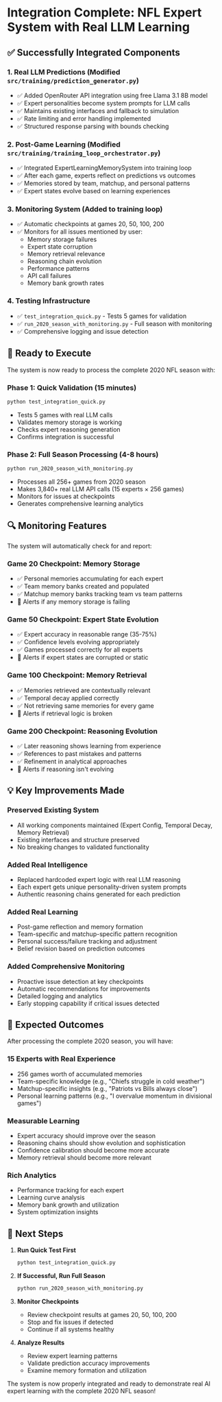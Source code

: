 # Integration Complete: NFL Expert System with Real LLM Learning

## ✅ Successfully Integrated Components

### 1. **Real LLM Predictions** (Modified `src/training/prediction_generator.py`)
- ✅ Added OpenRouter API integration using free Llama 3.1 8B model
- ✅ Expert personalities become system prompts for LLM calls
- ✅ Maintains existing interfaces and fallback to simulation
- ✅ Rate limiting and error handling implemented
- ✅ Structured response parsing with bounds checking

### 2. **Post-Game Learning** (Modified `src/training/training_loop_orchestrator.py`)
- ✅ Integrated ExpertLearningMemorySystem into training loop
- ✅ After each game, experts reflect on predictions vs outcomes
- ✅ Memories stored by team, matchup, and personal patterns
- ✅ Expert states evolve based on learning experiences

### 3. **Monitoring System** (Added to training loop)
- ✅ Automatic checkpoints at games 20, 50, 100, 200
- ✅ Monitors for all issues mentioned by user:
  - Memory storage failures
  - Expert state corruption
  - Memory retrieval relevance
  - Reasoning chain evolution
  - Performance patterns
  - API call failures
  - Memory bank growth rates

### 4. **Testing Infrastructure**
- ✅ `test_integration_quick.py` - Tests 5 games for validation
- ✅ `run_2020_season_with_monitoring.py` - Full season with monitoring
- ✅ Comprehensive logging and issue detection

## 🎯 Ready to Execute

The system is now ready to process the complete 2020 NFL season with:

### **Phase 1: Quick Validation (15 minutes)**
```bash
python test_integration_quick.py
```
- Tests 5 games with real LLM calls
- Validates memory storage is working
- Checks expert reasoning generation
- Confirms integration is successful

### **Phase 2: Full Season Processing (4-8 hours)**
```bash
python run_2020_season_with_monitoring.py
```
- Processes all 256+ games from 2020 season
- Makes 3,840+ real LLM API calls (15 experts × 256 games)
- Monitors for issues at checkpoints
- Generates comprehensive learning analytics

## 🔍 Monitoring Features

The system will automatically check for and report:

### **Game 20 Checkpoint: Memory Storage**
- ✅ Personal memories accumulating for each expert
- ✅ Team memory banks created and populated
- ✅ Matchup memory banks tracking team vs team patterns
- 🚨 Alerts if any memory storage is failing

### **Game 50 Checkpoint: Expert State Evolution**
- ✅ Expert accuracy in reasonable range (35-75%)
- ✅ Confidence levels evolving appropriately
- ✅ Games processed correctly for all experts
- 🚨 Alerts if expert states are corrupted or static

### **Game 100 Checkpoint: Memory Retrieval**
- ✅ Memories retrieved are contextually relevant
- ✅ Temporal decay applied correctly
- ✅ Not retrieving same memories for every game
- 🚨 Alerts if retrieval logic is broken

### **Game 200 Checkpoint: Reasoning Evolution**
- ✅ Later reasoning shows learning from experience
- ✅ References to past mistakes and patterns
- ✅ Refinement in analytical approaches
- 🚨 Alerts if reasoning isn't evolving

## 💡 Key Improvements Made

### **Preserved Existing System**
- All working components maintained (Expert Config, Temporal Decay, Memory Retrieval)
- Existing interfaces and structure preserved
- No breaking changes to validated functionality

### **Added Real Intelligence**
- Replaced hardcoded expert logic with real LLM reasoning
- Each expert gets unique personality-driven system prompts
- Authentic reasoning chains generated for each prediction

### **Added Real Learning**
- Post-game reflection and memory formation
- Team-specific and matchup-specific pattern recognition
- Personal success/failure tracking and adjustment
- Belief revision based on prediction outcomes

### **Added Comprehensive Monitoring**
- Proactive issue detection at key checkpoints
- Automatic recommendations for improvements
- Detailed logging and analytics
- Early stopping capability if critical issues detected

## 🚀 Expected Outcomes

After processing the complete 2020 season, you will have:

### **15 Experts with Real Experience**
- 256 games worth of accumulated memories
- Team-specific knowledge (e.g., "Chiefs struggle in cold weather")
- Matchup-specific insights (e.g., "Patriots vs Bills always close")
- Personal learning patterns (e.g., "I overvalue momentum in divisional games")

### **Measurable Learning**
- Expert accuracy should improve over the season
- Reasoning chains should show evolution and sophistication
- Confidence calibration should become more accurate
- Memory retrieval should become more relevant

### **Rich Analytics**
- Performance tracking for each expert
- Learning curve analysis
- Memory bank growth and utilization
- System optimization insights

## 🎯 Next Steps

1. **Run Quick Test First**
   ```bash
   python test_integration_quick.py
   ```

2. **If Successful, Run Full Season**
   ```bash
   python run_2020_season_with_monitoring.py
   ```

3. **Monitor Checkpoints**
   - Review checkpoint results at games 20, 50, 100, 200
   - Stop and fix issues if detected
   - Continue if all systems healthy

4. **Analyze Results**
   - Review expert learning patterns
   - Validate prediction accuracy improvements
   - Examine memory formation and utilization

The system is now properly integrated and ready to demonstrate real AI expert learning with the complete 2020 NFL season!
